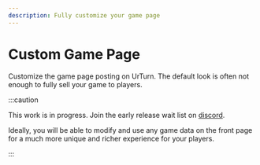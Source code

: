 ```yaml
---
description: Fully customize your game page
---
```


# Custom Game Page

Customize the game page posting on UrTurn. The default look is often not enough to fully sell your game to players.

:::caution

This work is in progress. Join the early release wait list on [discord](https://discord.gg/myWacjdb5S).

Ideally, you will be able to modify and use any game data on the front page for a much more unique and richer experience for your players.

:::
